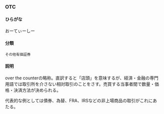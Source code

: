 <div style="display:none;">

## [あ行](securities-terms?id=あ行)
## [か行](securities-terms?id=か行)
## [さ行](securities-terms?id=さ行)
## [た行](securities-terms?id=た行)
## [な行](securities-terms?id=な行)
## [は行](securities-terms?id=は行)
## [ま行](securities-terms?id=ま行)
## [や行](securities-terms?id=や行)
## [ら行](securities-terms?id=ら行)
## [わ行](securities-terms?id=わ行)
## [英数字・記号](securities-terms?id=英数字・記号)

</div>

### OTC

#### ひらがな

おーてぃーしー

#### 分類

`その他有価証券`

#### 説明

over the counterの略称。直訳すると「店頭」を意味するが、経済・金融の専門用語では取引所を介さない相対取引のことをさす。売買する当事者間で数量・価格・決済方法が決められる。
 
代表的な例としては債券、為替、FRA、IRSなどの非上場商品の取引がこれにあたる。


